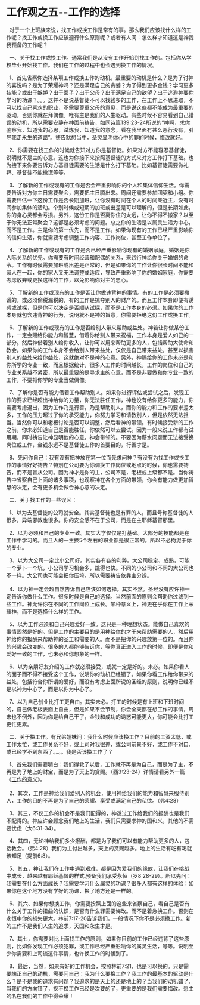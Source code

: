 # 工作观之五--工作的选择



<p>&nbsp; 对于一个上班族来说，找工作或换工作是常有的事。那么我们应该找什么样的工作呢？找工作或换工作应该遵行什么原则呢？或者有人问：怎么样才知道这是神我我预备的工作呢？</p>

<p>&nbsp; 一、关于找工作或换工作。通常我们是从没有工作开始到找工作的。包括你从学校毕业开始找工作。我们在工作的过程中也会遇到换工作的情况。</p>

<p>&nbsp; 1、首先省察你选择某项工作或换工作的动机。最重要的动机是什么？是为了讨神的喜悦吗？是为了荣耀神吗？还是满足自己的贪婪？为了得到更多金钱？学习更多技能？或出于嫉妒？出于面子？出于父母？出于满足自己的欲望？出于逃避神要你学习的功课？。。。这并不是说基督徒不可以找钱多的工作，在工作上不思进取，不可以找自己喜欢的职业，不需要尊重父母的意见，而是说这些都不能成为最重要的驱动，否则你就在拜偶像。唯有主是我们的人生驱动。有些时候不容易看到自己错误的动机，所以需要安静在神面前祷告，如同诗篇139:23-24所说的“神啊，求你鉴察我，知道我的心思，试炼我，知道我的意念，看在我里面冇甚么恶行没有，引导我走永生的道路”。祷告默想当中，圣灵显明你心中的罪的时候，悔改就好。</p>

<p>&nbsp; 2、你需要在找工作的时候就告知对方你是基督徒。如果对方不能容忍基督徒，说明就不是主的心意。这也为你接下来按照基督徒的方式来对方工作打下基础。也为接下来你要告诉对方基督徒需要的生活是什么打下基础。比如基督徒需要做礼拜、基督徒不能撒谎等等。</p>

<p>&nbsp; 3、了解新的工作或现有的工作是否会严重影响你的个人和集体信仰生活。你需要告诉对方你主日需要聚会，需要把主日腾出来。周间还需要参加团契和小组。你需要评估一下这份工作是否长期加班，让你没有时间在个人的时间亲近主，没有时间参加集体的活动。个别时候或短期的加班或出差是可以理解的，但是长期如此，你的身心灵都会亏损。另外，这份工作是否离你住的太远，让你不得不搬家？以至于你无法正常聚会？这都是必须考虑的问题。总之你的生活是以属灵生活为中心，而不是工作。主是你的第一优先，而不是工作。如果你现有的工作已经严重影响你的信仰生活，你就需要考虑调整工作内容、工作岗位，甚至工作单位了。</p>

<p>&nbsp; 4、了解新的工作或现有的工作是否已经严重影响你现有的婚姻家庭。婚姻是你人际关系的优先。你需要有时间经营和配偶的关系，来践行神给你关于婚姻的命令。工作有时候需要加班或出差是正常的，但是如果你的工作让你很长时间不能和家人在一起，你的家人又无法调整或适应，导致严重影响了你的婚姻家庭，你需要考虑放弃或更换这样的工作，以免影响你对主的忠心。</p>

<p>&nbsp; 5、了解新的工作或现有的工作是否让你做违背神的事情。有的工作是必须要撒谎的，或必须偷税漏税的，有的工作是掠夺别人的财产的。而且工作本身即便有诱惑或试探，但是你可以决定是否顺从试探，而不是工作本身的必须。如果你的工作本身就包含违背神的行为，说明就不是神的旨意，你需要拒绝这份工作或换工作。</p>

<p>&nbsp; 6、了解新的工作或现有的工作是否给别人带来帮助或益处。神若让你做某份工作，一定会赐给你能力和智慧，借着你给别人带来祝福，工作本身是爱人如己的一部分。然后神借着别人给你收入，让你可以用来帮助更多的人，包括帮助大使命和教会。如果你的工作本身不会给别人带来益处，仅仅是自己带来益处，甚至以损害别人的益处来给你益处，这就绝对不是神的心意。另外，神赐给你的工作未必是和你所学的专业一致，而且根据统计，很多人工作的时间越长，工作的岗位和自己的专业关系越不紧密，所以最重要的是寻求主的心意，而不是非要做和你专业一致的工作，不要把你学的专业当做偶像。</p>

<p>&nbsp; 7、了解你是否有能力借着工作帮助别人。如果你进行评估或尝试之后，发现工作的要求已经超出神给你的力量，你无法胜任工作，神也没有给你更多的能力，你需要考虑退出，因为工作乃是行善，乃是帮助别人，而你的能力和工作的要求差太多，工作的压力超过了你的承受能力，你努力学习和请教别人，但是依然无法担当。当然你可以和老板讨论是否可以调整，然后看神的带领。有时候接受新的工作之前，你未必知道自己是否能胜任，你依然可以去尝试。因为一般来说工作都有试用期，同时祷告让神显明他的心意，神会带领的。不要因为薪水问题而无法接受换岗位或工作，金钱永远不是基督徒工作的首要目的，行善才是。</p>

<p>&nbsp; 8、先问你自己：我有没有把神放在第一位而先求问神？有没有为找工作或换工作的事情好好祷告？特别在公司要为你调换工作岗位或地点的时候，你也需要祷告，而不是盲从公司。因为神才是你的主，公司不是，老板或上级都不是。当你祷告中省察自己上面的诸多事项，也观察神在各个方面的带领，你会有能力做更加智慧的决定，会有更多机会做合神心意的决定。</p>

<p>&nbsp; 二、关于找工作的一些误区：</p>

<p>&nbsp; 1、以为去基督徒的公司就安全。其实基督徒也是有罪的人，而且号称基督徒的人很多，异端邪教也很多。你的安全感不在于公司，而是在主耶稣基督那里。</p>

<p>&nbsp; 2、以为必须和自己的专业一致。其实大学仅仅是打基础。大部分的技能都是在工作中学习的。而且人的一生换5个左右的职业都是很正常的。所以不必拘泥于你的专业。</p>

<p>&nbsp; 3、以为大公司一定比小公司好。其实各有各的利弊。大公司稳定、成熟，可能一个萝卜一个坑，小公司学习机会多，跳得也快。不同的小公司和不同的大公司也不一样。大公司也可能会把你压垮。所以需要祷告依靠主分辨。<br />
&nbsp;&nbsp;<br />
&nbsp; 4、以为神一定会超自然告诉自己应该如何选择。其实不然。圣经没有应许神一定告诉你做什么工作。很多时候是自己的选择。当然前面的原则会帮助你过滤到一些工作。神允许你在不同的工作岗位上成长。某种意义上，神更在乎你在工作上荣耀神，而不是选择什么样的工作。</p>

<p>&nbsp; 5、以为工作必须和自己兴趣爱好一致。这只是一种理想状态。能做自己喜欢的事情固然是好的。但是工作的主要目的是用神给你的才干来帮助需要的人，然后用神给你的报酬来帮助神的圣工和需要的人。而不是把你的兴趣放第一位的。而且你的兴趣会改变的。很多的人都能够告诉你，等你真正进入工作的时候，即便是你和爱好一致的工作，也未必和你想象的一样。</p>

<p>&nbsp; 6、以为亲朋好友介绍的工作就必须接受，或就一定是好的。未必。如果你看人的面子而不得不接受这个工作，说明你的动机已经错了。如果你看工作给你带来的益处，包括符合你所谓的爱好，而没有考虑上面所说的圣经的原则，说明你已经不是以神为中心了，而是以你为中心了。</p>

<p>&nbsp; 7、以为自己创业比打工更自由。其实未必。打工的时候是有上班和下班时间的，自己做老板表面上自由，但是如果不会节制，你会全天都在想工作的事情，周末也不例外，因为你是给自己干了，金钱和成功的诱惑可能更大，你可能会比打工更忙更累。</p>

<p>&nbsp; 二、关于换工作。有兄弟姐妹问：我什么时候应该换工作？目前的工资太低，或工作太忙，或工作关系不好，或上司对我很差，或公司前景不好，或工作不对口，或已经学不到东西了。。。。我是否该换工作了？</p>

<p>&nbsp; 1、首先我们需要明白：我们得救了以后，工作就不再是为自己，而是为了主，不再是为了地上的财宝，而是为了天上的赏赐。（西3:23-24）详情请看另外一篇《<a href="https://www.simai.life/node/12953">工作的意义</a>》。<br />
&nbsp;&nbsp;<br />
&nbsp; 2、其次，工作是神给我们爱别人的机会，使用神给我们的能力和智慧来服侍别人，工作的目的不再是为了自己的荣耀、享受或满足自己的私欲。（弗4:28）</p>

<p>&nbsp; 3、其三，不仅工作的机会不是我们配得的，神透过工作给我们的报酬也是我们不配得的。神应许会顾念我们地上的生活，我们只需要求神的国和义，其他的不需要忧虑（太6:31-34）。</p>

<p>&nbsp; 4、其四，无论神给我们多少报酬，都是为了我们可以有能力帮助更多的人，包括教会。（弗4:28）我们为主付出越多，天上的赏赐越多。地上的生活有吃有喝就该知足（提前6:8）。</p>

<p>&nbsp; 5、其五，神让我们在工作中遇到艰难，都是因为爱我们的缘故，让我们在挑战中成长，越来越有耶稣基督的样式,预备我们承受永恒（罗8:28-29）。所以先问：我需要在什么方面成长？我需要学习什么属灵的功课？很多人都有这样的体验：如果你在这个地方没有学好的功课，换了地方还是一样的。</p>

<p>&nbsp; 6、其六、如果你想换工作，你需要按照上面的这些来省察自己，看自己是否有什么关于工作的扭曲的认识，是否有什么罪需要悔改。而不是着急换工作。否则在永恒中你的损失更大。林前7:17-20告诉我们，一般情况下你不是必须换工作。新的工作不是我们人生的追求，天国和永生才是。</p>

<p>&nbsp; 7、其七，你需要对比上面找工作的原则，如果你目前的工作已经违背了这些原则，比如你发现工作必须犯罪，或工作已经严重影响你的属灵生活，等等。说明至少你需要和上司谈这件事情，也许换工作的时候到了。</p>

<p>&nbsp; 8、最后，当然，如果有好的工作机会，按照林前7:21，也是可以换的。只是需要端正自己的动机，需要问自己：我为什么要换工作？我工作的最基本的驱动是什么？是不是我的追求有问题？我追求的是天上的还是地上的？当我们的动机错了，当我们的方向错了，换不换工作已经是次要的了，更重要的是我们需要悔改。愿主的名在我们的工作中得荣耀！<br />
&nbsp;&nbsp;</p>